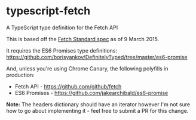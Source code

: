 # typescript-fetch
A TypeScript type definition for the Fetch API

This is based off the [Fetch Standard spec](https://fetch.spec.whatwg.org/) as of 9 March 2015.

It requires the ES6 Promises type definitions:  
https://github.com/borisyankov/DefinitelyTyped/tree/master/es6-promise

And, unless you're using Chrome Canary, the following polyfills in production:
- Fetch API - https://github.com/github/fetch
- ES6 Promises - https://github.com/jakearchibald/es6-promise

**Note:**
The headers dictionary should have an iterator however I'm not sure how to go about implementing it - feel free to submit a PR for this change.
